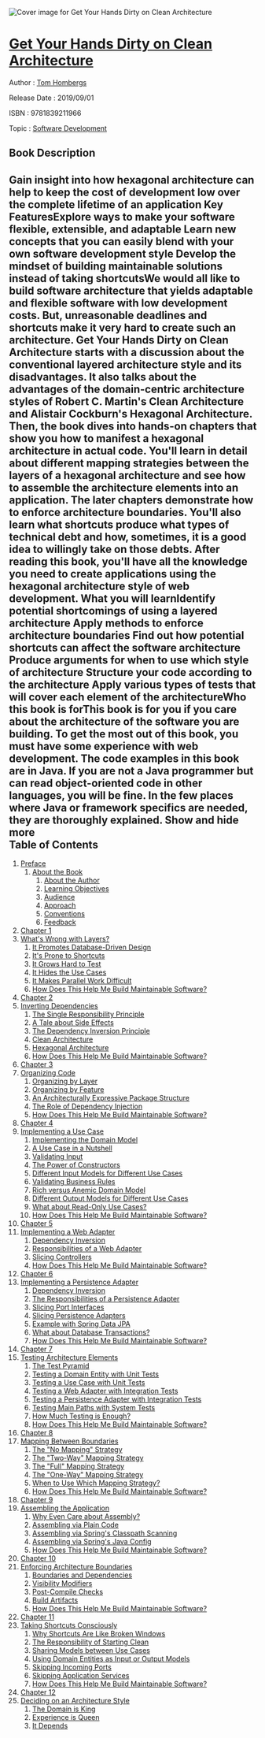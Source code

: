![Cover image for Get Your Hands Dirty on Clean Architecture](https://imgdetail.ebookreading.net/cover/cover/20200215/EB9781839211966.jpg)

[Get Your Hands Dirty on Clean Architecture](https://ebookreading.net/view/book/Get+Your+Hands+Dirty+on+Clean+Architecture-EB9781839211966_1.html "Get Your Hands Dirty on Clean Architecture")
====================================================================================================================

Author : [Tom Hombergs](https://ebookreading.net/search/author/Tom+Hombergs)

Release Date : 2019/09/01

ISBN : 9781839211966

Topic : [Software Development](https://ebookreading.net/search/category/software-development)

Book Description
-----------------

 Gain insight into how hexagonal architecture can help to keep the cost of development low over the complete lifetime of an application
Key FeaturesExplore ways to make your software flexible, extensible, and adaptable Learn new concepts that you can easily blend with your own software development style Develop the mindset of building maintainable solutions instead of taking shortcutsWe would all like to build software architecture that yields adaptable and flexible software with low development costs. But, unreasonable deadlines and shortcuts make it very hard to create such an architecture. 
Get Your Hands Dirty on Clean Architecture starts with a discussion about the conventional layered architecture style and its disadvantages. It also talks about the advantages of the domain-centric architecture styles of Robert C. Martin's Clean Architecture and Alistair Cockburn's Hexagonal Architecture. Then, the book dives into hands-on chapters that show you how to manifest a hexagonal architecture in actual code. You'll learn in detail about different mapping strategies between the layers of a hexagonal architecture and see how to assemble the architecture elements into an application. The later chapters demonstrate how to enforce architecture boundaries. You'll also learn what shortcuts produce what types of technical debt and how, sometimes, it is a good idea to willingly take on those debts. 
After reading this book, you'll have all the knowledge you need to create applications using the hexagonal architecture style of web development.
What you will learnIdentify potential shortcomings of using a layered architecture Apply methods to enforce architecture boundaries Find out how potential shortcuts can affect the software architecture Produce arguments for when to use which style of architecture Structure your code according to the architecture Apply various types of tests that will cover each element of the architectureWho this book is forThis book is for you if you care about the architecture of the software you are building. To get the most out of this book, you must have some experience with web development. The code examples in this book are in Java. If you are not a Java programmer but can read object-oriented code in other languages, you will be fine. In the few places where Java or framework specifics are needed, they are thoroughly explained.
        Show and hide more                
Table of Contents
-----------------

1. [Preface](https://ebookreading.net/view/book/Get+Your+Hands+Dirty+on+Clean+Architecture-EB9781839211966_3.html#_idParaDest-1)
    1. [About the Book](https://ebookreading.net/view/book/Get+Your+Hands+Dirty+on+Clean+Architecture-EB9781839211966_3.html#_idParaDest-2)
        1. [About the Author](https://ebookreading.net/view/book/Get+Your+Hands+Dirty+on+Clean+Architecture-EB9781839211966_3.html#_idParaDest-3)
        1. [Learning Objectives](https://ebookreading.net/view/book/Get+Your+Hands+Dirty+on+Clean+Architecture-EB9781839211966_3.html#_idParaDest-4)
        1. [Audience](https://ebookreading.net/view/book/Get+Your+Hands+Dirty+on+Clean+Architecture-EB9781839211966_3.html#_idParaDest-5)
        1. [Approach](https://ebookreading.net/view/book/Get+Your+Hands+Dirty+on+Clean+Architecture-EB9781839211966_3.html#_idParaDest-6)
        1. [Conventions](https://ebookreading.net/view/book/Get+Your+Hands+Dirty+on+Clean+Architecture-EB9781839211966_3.html#_idParaDest-7)
        1. [Feedback](https://ebookreading.net/view/book/Get+Your+Hands+Dirty+on+Clean+Architecture-EB9781839211966_3.html#_idParaDest-8)
1. [Chapter 1](https://ebookreading.net/view/book/Get+Your+Hands+Dirty+on+Clean+Architecture-EB9781839211966_4.html#_idParaDest-9)
1. [What&#39;s Wrong with Layers?](https://ebookreading.net/view/book/Get+Your+Hands+Dirty+on+Clean+Architecture-EB9781839211966_4.html#_idParaDest-10)
    1. [It Promotes Database-Driven Design](https://ebookreading.net/view/book/Get+Your+Hands+Dirty+on+Clean+Architecture-EB9781839211966_4.html#_idParaDest-11)
    1. [It&#39;s Prone to Shortcuts](https://ebookreading.net/view/book/Get+Your+Hands+Dirty+on+Clean+Architecture-EB9781839211966_4.html#_idParaDest-12)
    1. [It Grows Hard to Test](https://ebookreading.net/view/book/Get+Your+Hands+Dirty+on+Clean+Architecture-EB9781839211966_4.html#_idParaDest-13)
    1. [It Hides the Use Cases](https://ebookreading.net/view/book/Get+Your+Hands+Dirty+on+Clean+Architecture-EB9781839211966_4.html#_idParaDest-14)
    1. [It Makes Parallel Work Difficult](https://ebookreading.net/view/book/Get+Your+Hands+Dirty+on+Clean+Architecture-EB9781839211966_4.html#_idParaDest-15)
    1. [How Does This Help Me Build Maintainable Software?](https://ebookreading.net/view/book/Get+Your+Hands+Dirty+on+Clean+Architecture-EB9781839211966_4.html#_idParaDest-16)
1. [Chapter 2](https://ebookreading.net/view/book/Get+Your+Hands+Dirty+on+Clean+Architecture-EB9781839211966_5.html#_idParaDest-17)
1. [Inverting Dependencies](https://ebookreading.net/view/book/Get+Your+Hands+Dirty+on+Clean+Architecture-EB9781839211966_5.html#_idParaDest-18)
    1. [The Single Responsibility Principle](https://ebookreading.net/view/book/Get+Your+Hands+Dirty+on+Clean+Architecture-EB9781839211966_5.html#_idParaDest-19)
    1. [A Tale about Side Effects ](https://ebookreading.net/view/book/Get+Your+Hands+Dirty+on+Clean+Architecture-EB9781839211966_5.html#_idParaDest-20)
    1. [The Dependency Inversion Principle](https://ebookreading.net/view/book/Get+Your+Hands+Dirty+on+Clean+Architecture-EB9781839211966_5.html#_idParaDest-21)
    1. [Clean Architecture](https://ebookreading.net/view/book/Get+Your+Hands+Dirty+on+Clean+Architecture-EB9781839211966_5.html#_idParaDest-22)
    1. [Hexagonal Architecture](https://ebookreading.net/view/book/Get+Your+Hands+Dirty+on+Clean+Architecture-EB9781839211966_5.html#_idParaDest-23)
    1. [How Does This Help Me Build Maintainable Software?](https://ebookreading.net/view/book/Get+Your+Hands+Dirty+on+Clean+Architecture-EB9781839211966_5.html#_idParaDest-24)
1. [Chapter 3](https://ebookreading.net/view/book/Get+Your+Hands+Dirty+on+Clean+Architecture-EB9781839211966_6.html#_idParaDest-25)
1. [Organizing Code](https://ebookreading.net/view/book/Get+Your+Hands+Dirty+on+Clean+Architecture-EB9781839211966_6.html#_idParaDest-26)
    1. [Organizing by Layer](https://ebookreading.net/view/book/Get+Your+Hands+Dirty+on+Clean+Architecture-EB9781839211966_6.html#_idParaDest-27)
    1. [Organizing by Feature](https://ebookreading.net/view/book/Get+Your+Hands+Dirty+on+Clean+Architecture-EB9781839211966_6.html#_idParaDest-28)
    1. [An Architecturally Expressive Package Structure](https://ebookreading.net/view/book/Get+Your+Hands+Dirty+on+Clean+Architecture-EB9781839211966_6.html#_idParaDest-29)
    1. [The Role of Dependency Injection](https://ebookreading.net/view/book/Get+Your+Hands+Dirty+on+Clean+Architecture-EB9781839211966_6.html#_idParaDest-30)
    1. [How Does This Help Me Build Maintainable Software?](https://ebookreading.net/view/book/Get+Your+Hands+Dirty+on+Clean+Architecture-EB9781839211966_6.html#_idParaDest-31)
1. [Chapter 4](https://ebookreading.net/view/book/Get+Your+Hands+Dirty+on+Clean+Architecture-EB9781839211966_7.html#_idParaDest-32)
1. [Implementing a Use Case](https://ebookreading.net/view/book/Get+Your+Hands+Dirty+on+Clean+Architecture-EB9781839211966_7.html#_idParaDest-33)
    1. [Implementing the Domain Model](https://ebookreading.net/view/book/Get+Your+Hands+Dirty+on+Clean+Architecture-EB9781839211966_7.html#_idParaDest-34)
    1. [A Use Case in a Nutshell](https://ebookreading.net/view/book/Get+Your+Hands+Dirty+on+Clean+Architecture-EB9781839211966_7.html#_idParaDest-35)
    1. [Validating Input](https://ebookreading.net/view/book/Get+Your+Hands+Dirty+on+Clean+Architecture-EB9781839211966_7.html#_idParaDest-36)
    1. [The Power of Constructors](https://ebookreading.net/view/book/Get+Your+Hands+Dirty+on+Clean+Architecture-EB9781839211966_7.html#_idParaDest-37)
    1. [Different Input Models for Different Use Cases](https://ebookreading.net/view/book/Get+Your+Hands+Dirty+on+Clean+Architecture-EB9781839211966_7.html#_idParaDest-38)
    1. [Validating Business Rules](https://ebookreading.net/view/book/Get+Your+Hands+Dirty+on+Clean+Architecture-EB9781839211966_7.html#_idParaDest-39)
    1. [Rich versus Anemic Domain Model](https://ebookreading.net/view/book/Get+Your+Hands+Dirty+on+Clean+Architecture-EB9781839211966_7.html#_idParaDest-40)
    1. [Different Output Models for Different Use Cases](https://ebookreading.net/view/book/Get+Your+Hands+Dirty+on+Clean+Architecture-EB9781839211966_7.html#_idParaDest-41)
    1. [What about Read-Only Use Cases?](https://ebookreading.net/view/book/Get+Your+Hands+Dirty+on+Clean+Architecture-EB9781839211966_7.html#_idParaDest-42)
    1. [How Does This Help Me Build Maintainable Software?](https://ebookreading.net/view/book/Get+Your+Hands+Dirty+on+Clean+Architecture-EB9781839211966_7.html#_idParaDest-43)
1. [Chapter 5](https://ebookreading.net/view/book/Get+Your+Hands+Dirty+on+Clean+Architecture-EB9781839211966_8.html#_idParaDest-44)
1. [Implementing a Web Adapter](https://ebookreading.net/view/book/Get+Your+Hands+Dirty+on+Clean+Architecture-EB9781839211966_8.html#_idParaDest-45)
    1. [Dependency Inversion](https://ebookreading.net/view/book/Get+Your+Hands+Dirty+on+Clean+Architecture-EB9781839211966_8.html#_idParaDest-46)
    1. [Responsibilities of a Web Adapter](https://ebookreading.net/view/book/Get+Your+Hands+Dirty+on+Clean+Architecture-EB9781839211966_8.html#_idParaDest-47)
    1. [Slicing Controllers](https://ebookreading.net/view/book/Get+Your+Hands+Dirty+on+Clean+Architecture-EB9781839211966_8.html#_idParaDest-48)
    1. [How Does This Help Me Build Maintainable Software?](https://ebookreading.net/view/book/Get+Your+Hands+Dirty+on+Clean+Architecture-EB9781839211966_8.html#_idParaDest-49)
1. [Chapter 6](https://ebookreading.net/view/book/Get+Your+Hands+Dirty+on+Clean+Architecture-EB9781839211966_9.html#_idParaDest-50)
1. [Implementing a Persistence Adapter](https://ebookreading.net/view/book/Get+Your+Hands+Dirty+on+Clean+Architecture-EB9781839211966_9.html#_idParaDest-51)
    1. [Dependency Inversion](https://ebookreading.net/view/book/Get+Your+Hands+Dirty+on+Clean+Architecture-EB9781839211966_9.html#_idParaDest-52)
    1. [The Responsibilities of a Persistence Adapter](https://ebookreading.net/view/book/Get+Your+Hands+Dirty+on+Clean+Architecture-EB9781839211966_9.html#_idParaDest-53)
    1. [Slicing Port Interfaces](https://ebookreading.net/view/book/Get+Your+Hands+Dirty+on+Clean+Architecture-EB9781839211966_9.html#_idParaDest-54)
    1. [Slicing Persistence Adapters](https://ebookreading.net/view/book/Get+Your+Hands+Dirty+on+Clean+Architecture-EB9781839211966_9.html#_idParaDest-55)
    1. [Example with Spring Data JPA](https://ebookreading.net/view/book/Get+Your+Hands+Dirty+on+Clean+Architecture-EB9781839211966_9.html#_idParaDest-56)
    1. [What about Database Transactions?](https://ebookreading.net/view/book/Get+Your+Hands+Dirty+on+Clean+Architecture-EB9781839211966_9.html#_idParaDest-57)
    1. [How Does This Help Me Build Maintainable Software?](https://ebookreading.net/view/book/Get+Your+Hands+Dirty+on+Clean+Architecture-EB9781839211966_9.html#_idParaDest-58)
1. [Chapter 7](https://ebookreading.net/view/book/Get+Your+Hands+Dirty+on+Clean+Architecture-EB9781839211966_10.html#_idParaDest-59)
1. [Testing Architecture Elements](https://ebookreading.net/view/book/Get+Your+Hands+Dirty+on+Clean+Architecture-EB9781839211966_10.html#_idParaDest-60)
    1. [The Test Pyramid](https://ebookreading.net/view/book/Get+Your+Hands+Dirty+on+Clean+Architecture-EB9781839211966_10.html#_idParaDest-61)
    1. [Testing a Domain Entity with Unit Tests](https://ebookreading.net/view/book/Get+Your+Hands+Dirty+on+Clean+Architecture-EB9781839211966_10.html#_idParaDest-62)
    1. [Testing a Use Case with Unit Tests](https://ebookreading.net/view/book/Get+Your+Hands+Dirty+on+Clean+Architecture-EB9781839211966_10.html#_idParaDest-63)
    1. [Testing a Web Adapter with Integration Tests](https://ebookreading.net/view/book/Get+Your+Hands+Dirty+on+Clean+Architecture-EB9781839211966_10.html#_idParaDest-64)
    1. [Testing a Persistence Adapter with Integration Tests](https://ebookreading.net/view/book/Get+Your+Hands+Dirty+on+Clean+Architecture-EB9781839211966_10.html#_idParaDest-65)
    1. [Testing Main Paths with System Tests](https://ebookreading.net/view/book/Get+Your+Hands+Dirty+on+Clean+Architecture-EB9781839211966_10.html#_idParaDest-66)
    1. [How Much Testing is Enough?](https://ebookreading.net/view/book/Get+Your+Hands+Dirty+on+Clean+Architecture-EB9781839211966_10.html#_idParaDest-67)
    1. [How Does This Help Me Build Maintainable Software?](https://ebookreading.net/view/book/Get+Your+Hands+Dirty+on+Clean+Architecture-EB9781839211966_10.html#_idParaDest-68)
1. [Chapter 8](https://ebookreading.net/view/book/Get+Your+Hands+Dirty+on+Clean+Architecture-EB9781839211966_11.html#_idParaDest-69)
1. [Mapping Between Boundaries](https://ebookreading.net/view/book/Get+Your+Hands+Dirty+on+Clean+Architecture-EB9781839211966_11.html#_idParaDest-70)
    1. [The &quot;No Mapping&quot; Strategy](https://ebookreading.net/view/book/Get+Your+Hands+Dirty+on+Clean+Architecture-EB9781839211966_11.html#_idParaDest-71)
    1. [The &quot;Two-Way&quot; Mapping Strategy](https://ebookreading.net/view/book/Get+Your+Hands+Dirty+on+Clean+Architecture-EB9781839211966_11.html#_idParaDest-72)
    1. [The &quot;Full&quot; Mapping Strategy](https://ebookreading.net/view/book/Get+Your+Hands+Dirty+on+Clean+Architecture-EB9781839211966_11.html#_idParaDest-73)
    1. [The &quot;One-Way&quot; Mapping Strategy](https://ebookreading.net/view/book/Get+Your+Hands+Dirty+on+Clean+Architecture-EB9781839211966_11.html#_idParaDest-74)
    1. [When to Use Which Mapping Strategy?](https://ebookreading.net/view/book/Get+Your+Hands+Dirty+on+Clean+Architecture-EB9781839211966_11.html#_idParaDest-75)
    1. [How Does This Help Me Build Maintainable Software?](https://ebookreading.net/view/book/Get+Your+Hands+Dirty+on+Clean+Architecture-EB9781839211966_11.html#_idParaDest-76)
1. [Chapter 9](https://ebookreading.net/view/book/Get+Your+Hands+Dirty+on+Clean+Architecture-EB9781839211966_12.html#_idParaDest-77)
1. [Assembling the Application](https://ebookreading.net/view/book/Get+Your+Hands+Dirty+on+Clean+Architecture-EB9781839211966_12.html#_idParaDest-78)
    1. [Why Even Care about Assembly?](https://ebookreading.net/view/book/Get+Your+Hands+Dirty+on+Clean+Architecture-EB9781839211966_12.html#_idParaDest-79)
    1. [Assembling via Plain Code](https://ebookreading.net/view/book/Get+Your+Hands+Dirty+on+Clean+Architecture-EB9781839211966_12.html#_idParaDest-80)
    1. [Assembling via Spring&#39;s Classpath Scanning](https://ebookreading.net/view/book/Get+Your+Hands+Dirty+on+Clean+Architecture-EB9781839211966_12.html#_idParaDest-81)
    1. [Assembling via Spring&#39;s Java Config](https://ebookreading.net/view/book/Get+Your+Hands+Dirty+on+Clean+Architecture-EB9781839211966_12.html#_idParaDest-82)
    1. [How Does This Help Me Build Maintainable Software?](https://ebookreading.net/view/book/Get+Your+Hands+Dirty+on+Clean+Architecture-EB9781839211966_12.html#_idParaDest-83)
1. [Chapter 10](https://ebookreading.net/view/book/Get+Your+Hands+Dirty+on+Clean+Architecture-EB9781839211966_13.html#_idParaDest-84)
1. [Enforcing Architecture Boundaries](https://ebookreading.net/view/book/Get+Your+Hands+Dirty+on+Clean+Architecture-EB9781839211966_13.html#_idParaDest-85)
    1. [Boundaries and Dependencies](https://ebookreading.net/view/book/Get+Your+Hands+Dirty+on+Clean+Architecture-EB9781839211966_13.html#_idParaDest-86)
    1. [Visibility Modifiers](https://ebookreading.net/view/book/Get+Your+Hands+Dirty+on+Clean+Architecture-EB9781839211966_13.html#_idParaDest-87)
    1. [Post-Compile Checks](https://ebookreading.net/view/book/Get+Your+Hands+Dirty+on+Clean+Architecture-EB9781839211966_13.html#_idParaDest-88)
    1. [Build Artifacts](https://ebookreading.net/view/book/Get+Your+Hands+Dirty+on+Clean+Architecture-EB9781839211966_13.html#_idParaDest-89)
    1. [How Does This Help Me Build Maintainable Software?](https://ebookreading.net/view/book/Get+Your+Hands+Dirty+on+Clean+Architecture-EB9781839211966_13.html#_idParaDest-90)
1. [Chapter 11](https://ebookreading.net/view/book/Get+Your+Hands+Dirty+on+Clean+Architecture-EB9781839211966_14.html#_idParaDest-91)
1. [Taking Shortcuts Consciously](https://ebookreading.net/view/book/Get+Your+Hands+Dirty+on+Clean+Architecture-EB9781839211966_14.html#_idParaDest-92)
    1. [Why Shortcuts Are Like Broken Windows](https://ebookreading.net/view/book/Get+Your+Hands+Dirty+on+Clean+Architecture-EB9781839211966_14.html#_idParaDest-93)
    1. [The Responsibility of Starting Clean](https://ebookreading.net/view/book/Get+Your+Hands+Dirty+on+Clean+Architecture-EB9781839211966_14.html#_idParaDest-94)
    1. [Sharing Models between Use Cases](https://ebookreading.net/view/book/Get+Your+Hands+Dirty+on+Clean+Architecture-EB9781839211966_14.html#_idParaDest-95)
    1. [Using Domain Entities as Input or Output Models](https://ebookreading.net/view/book/Get+Your+Hands+Dirty+on+Clean+Architecture-EB9781839211966_14.html#_idParaDest-96)
    1. [Skipping Incoming Ports](https://ebookreading.net/view/book/Get+Your+Hands+Dirty+on+Clean+Architecture-EB9781839211966_14.html#_idParaDest-97)
    1. [Skipping Application Services](https://ebookreading.net/view/book/Get+Your+Hands+Dirty+on+Clean+Architecture-EB9781839211966_14.html#_idParaDest-98)
    1. [How Does This Help Me Build Maintainable Software?](https://ebookreading.net/view/book/Get+Your+Hands+Dirty+on+Clean+Architecture-EB9781839211966_14.html#_idParaDest-99)
1. [Chapter 12](https://ebookreading.net/view/book/Get+Your+Hands+Dirty+on+Clean+Architecture-EB9781839211966_15.html#_idParaDest-100)
1. [Deciding on an Architecture Style](https://ebookreading.net/view/book/Get+Your+Hands+Dirty+on+Clean+Architecture-EB9781839211966_15.html#_idParaDest-101)
    1. [The Domain is King](https://ebookreading.net/view/book/Get+Your+Hands+Dirty+on+Clean+Architecture-EB9781839211966_15.html#_idParaDest-102)
    1. [Experience is Queen](https://ebookreading.net/view/book/Get+Your+Hands+Dirty+on+Clean+Architecture-EB9781839211966_15.html#_idParaDest-103)
    1. [It Depends](https://ebookreading.net/view/book/Get+Your+Hands+Dirty+on+Clean+Architecture-EB9781839211966_15.html#_idParaDest-104)
